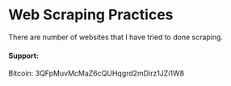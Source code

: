 # Web Scraping Practices
There are number of websites that I have tried to done scraping. 


#### Support:
Bitcoin: 3QFpMuvMcMaZ6cQUHqgrd2mDirz1JZi1W8
